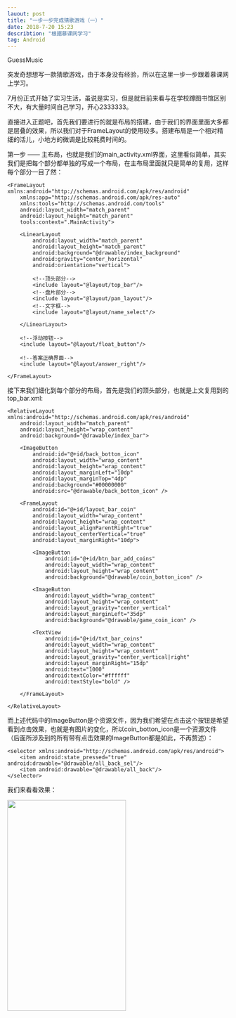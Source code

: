 ```yaml
---
lauout: post
title: "一步一步完成猜歌游戏（一）"
date: 2018-7-20 15:23
describtion: "根据慕课网学习"
tag: Android
---
```


GuessMusic

突发奇想想写一款猜歌游戏，由于本身没有经验，所以在这里一步一步跟着慕课网上学习。

7月份正式开始了实习生活，虽说是实习，但是就目前来看与在学校蹲图书馆区别不大，有大量时间自己学习，开心2333333。

直接进入正题吧，首先我们要进行的就是布局的搭建，由于我们的界面里面大多都是层叠的效果，所以我们对于FrameLayout的使用较多。搭建布局是一个相对精细的活儿，小地方的微调是比较耗费时间的。

第一步 —— 主布局，也就是我们的main_activity.xml界面，这里看似简单，其实我们是把每个部分都单独的写成一个布局，在主布局里面就只是简单的复用，这样每个部分一目了然：
```
<FrameLayout xmlns:android="http://schemas.android.com/apk/res/android"
    xmlns:app="http://schemas.android.com/apk/res-auto"
    xmlns:tools="http://schemas.android.com/tools"
    android:layout_width="match_parent"
    android:layout_height="match_parent"
    tools:context=".MainActivity">

    <LinearLayout
        android:layout_width="match_parent"
        android:layout_height="match_parent"
        android:background="@drawable/index_background"
        android:gravity="center_horizontal"
        android:orientation="vertical">

        <!--顶头部分-->
        <include layout="@layout/top_bar"/>
        <!--盘片部分-->
        <include layout="@layout/pan_layout"/>
        <!--文字框-->
        <include layout="@layout/name_select"/>

    </LinearLayout>

    <!--浮动按钮-->
    <include layout="@layout/float_button"/>

    <!--答案正确界面-->
    <include layout="@layout/answer_right"/>

</FrameLayout>
```
接下来我们细化到每个部分的布局，首先是我们的顶头部分，也就是上文复用到的top_bar.xml:
```
<RelativeLayout xmlns:android="http://schemas.android.com/apk/res/android"
    android:layout_width="match_parent"
    android:layout_height="wrap_content"
    android:background="@drawable/index_bar">

    <ImageButton
        android:id="@+id/back_botton_icon"
        android:layout_width="wrap_content"
        android:layout_height="wrap_content"
        android:layout_marginLeft="10dp"
        android:layout_marginTop="4dp"
        android:background="#00000000"
        android:src="@drawable/back_botton_icon" />

    <FrameLayout
        android:id="@+id/layout_bar_coin"
        android:layout_width="wrap_content"
        android:layout_height="wrap_content"
        android:layout_alignParentRight="true"
        android:layout_centerVertical="true"
        android:layout_marginRight="10dp">

        <ImageButton
            android:id="@+id/btn_bar_add_coins"
            android:layout_width="wrap_content"
            android:layout_height="wrap_content"
            android:background="@drawable/coin_botton_icon" />

        <ImageButton
            android:layout_width="wrap_content"
            android:layout_height="wrap_content"
            android:layout_gravity="center_vertical"
            android:layout_marginLeft="35dp"
            android:background="@drawable/game_coin_icon" />

        <TextView
            android:id="@+id/txt_bar_coins"
            android:layout_width="wrap_content"
            android:layout_height="wrap_content"
            android:layout_gravity="center_vertical|right"
            android:layout_marginRight="15dp"
            android:text="1000"
            android:textColor="#ffffff"
            android:textStyle="bold" />

    </FrameLayout>

</RelativeLayout>
```
而上述代码中的ImageButton是个资源文件，因为我们希望在点击这个按钮是希望看到点击效果，也就是有图片的变化，所以coin_botton_icon是一个资源文件（后面所涉及到的所有带有点击效果的ImageButton都是如此，不再赘述）：
```
<selector xmlns:android="http://schemas.android.com/apk/res/android">
    <item android:state_pressed="true" android:drawable="@drawable/all_back_sel"/>
    <item android:drawable="@drawable/all_back"/>
</selector>
```
我们来看看效果：
<div>
  <img src = "/images/guess_music/top_bar" width="270" height="480" />
</div>
